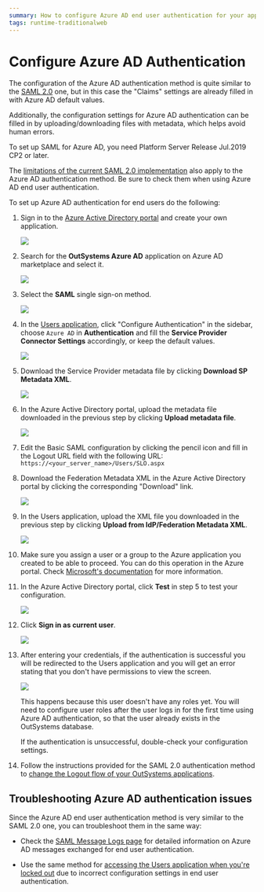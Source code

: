 ```yaml
---
summary: How to configure Azure AD end user authentication for your applications.
tags: runtime-traditionalweb
---
```


# Configure Azure AD Authentication

The configuration of the Azure AD authentication method is quite similar to the [SAML 2.0](configure-saml.md) one, but in this case the "Claims" settings are already filled in with Azure AD default values.

Additionally, the configuration settings for Azure AD authentication can be filled in by uploading/downloading files with metadata, which helps avoid human errors. 

<div class="info" markdown="1">

To set up SAML for Azure AD, you need Platform Server Release Jul.2019 CP2 or later.

</div>

<div class="info" markdown="1">

The [limitations of the current SAML 2.0 implementation](configure-saml.md#current-limitations) also apply to the Azure AD authentication method. Be sure to check them when using Azure AD end user authentication.

</div>

To set up Azure AD authentication for end users do the following:

1. Sign in to the [Azure Active Directory portal](https://aad.portal.azure.com/) and create your own application. 

    ![](images/azuread-new-application.png)

1. Search for the **OutSystems Azure AD** application on Azure AD marketplace and select it.

    ![](images/azuread-search-application.png)

1. Select the **SAML** single sign-on method.

    ![](images/azuread-select-saml.png)

1. In the [Users application](../accessing-users.md), click "Configure Authentication" in the sidebar, choose `Azure AD` in **Authentication** and fill the **Service Provider Connector Settings** accordingly, or keep the default values.

    ![](images/azuread-users-config-1.png)

1. Download the Service Provider metadata file by clicking **Download SP Metadata XML**.

    ![](images/azuread-download-sp-metadata.png)

1. In the Azure Active Directory portal, upload the metadata file downloaded in the previous step by clicking **Upload metadata file**.

    ![](images/azuread-upload-metadata.png)

1. Edit the Basic SAML configuration by clicking the pencil icon and fill in the Logout URL field with the following URL:  
`https://<your_server_name>/Users/SLO.aspx`

1. Download the Federation Metadata XML in the Azure Active Directory portal by clicking the corresponding "Download" link.

    ![](images/azuread-download-federation-metadata.png)

1. In the Users application, upload the XML file you downloaded in the previous step by clicking **Upload from IdP/Federation Metadata XML**.

    ![](images/azuread-upload-federation-metadata.png)

1. Make sure you assign a user or a group to the Azure application you created to be able to proceed. You can do this operation in the Azure portal. Check [Microsoft's documentation](https://docs.microsoft.com/en-us/azure/active-directory/manage-apps/assign-user-or-group-access-portal#assign-users-or-groups-to-an-app-via-the-azure-portal) for more information.

1. In the Azure Active Directory portal, click **Test** in step 5 to test your configuration. 

    ![](images/azuread-test.png)

1. Click **Sign in as current user**.

    ![](images/azuread-sign-in-as-current-user.png)

1. After entering your credentials, if the authentication is successful you will be redirected to the Users application and you will get an error stating that you don't have permissions to view the screen. 

    ![](images/azuread-users-invalid-permissions.png)

    This happens because this user doesn't have any roles yet. You will need to configure user roles after the user logs in for the first time using Azure AD authentication, so that the user already exists in the OutSystems database.

    If the authentication is unsuccessful, double-check your configuration settings.

1. Follow the instructions provided for the SAML 2.0 authentication method to [change the Logout flow of your OutSystems applications](configure-saml.md#change-logout-flow).


## Troubleshooting Azure AD authentication issues

Since the Azure AD end user authentication method is very similar to the SAML 2.0 one, you can troubleshoot them in the same way:

* Check the [SAML Message Logs page](configure-saml.md#logs) for detailed information on Azure AD messages exchanged for end user authentication.

* Use the same method for [accessing the Users application when you're locked out](configure-saml.md#locked-access) due to incorrect configuration settings in end user authentication.
